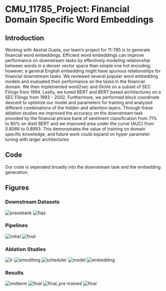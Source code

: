 # CMU_11785_Project: Financial Domain Specific Word Embeddings
## Introduction
Working with Akshat Gupta, our team’s project for 11-785 is to generate financial word
embeddings. Efficient word embeddings can improve performance on downstream tasks
by effectively modeling relationship between words in a denser vector space than simple
one hot encoding; however, a general English embedding might have spurious relationships
for financial downstream tasks. We reviewed several popular word embedding models and
evaluated their performance on the tasks in the financial domain. We then implemented
word2vec and GloVe on a subset of SEC Filings from 1994. Lastly, we tuned BERT and
BERT based architectures on a SEC Filings from 1993 - 2002. Furthermore, we performed
block coordinate descent to optimize our model and parameters for training and analyzed
different combinations of the hidden and attention layers. Through these ablation studies
we improved the accuracy on the downstream task provided by the financial phrase bank
of sentiment classification from 71% to 80% on distil BERT and we improved area under
the curve (AUC) from 0.8066 to 0.8993. This demonstrates the value of training on domain
specific knowledge, and future work could expand on hyper parameter tuning with larger
architectures

## Code
Our code is seperated broadly into the downstream task and the embedding generation.

## Figures
### Downstream Datasets
![prasebank](figures/phrasebank.png)
![fiqa](figures/fiqa.png)

### Pipelines
![initial](figures/initial_pipeline.png)
![final](figures/final_pipeline.png)

### Ablation Studies
![lr](figures/ablation_lr.png)
![smoothing](figures/ablation_smoothing.png)
![scheduler](figures/ablation_scheduler.png)
![model](figures/ablation_model.png)
![embedding](figures/ablation_representation.png)

### Results
![midterm](figures/midterm_results.png)
![final](figures/final_results.png)
![final_pre-trained](figures/Pre-Trained_Confusion.png)
![final](figures/Fine-Tuned_Confusion.png)
